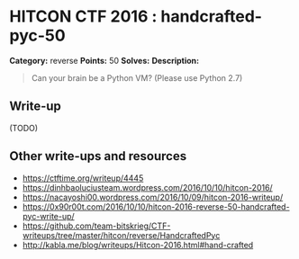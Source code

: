 # HITCON CTF 2016 : handcrafted-pyc-50

**Category:** reverse
**Points:** 50
**Solves:**
**Description:**

> Can your brain be a Python VM? (Please use Python 2.7)


## Write-up

(TODO)

## Other write-ups and resources

* https://ctftime.org/writeup/4445
* https://dinhbaoluciusteam.wordpress.com/2016/10/10/hitcon-2016/
* https://nacayoshi00.wordpress.com/2016/10/09/hitcon-2016-writeup/
* https://0x90r00t.com/2016/10/10/hitcon-2016-reverse-50-handcrafted-pyc-write-up/
* https://github.com/team-bitskrieg/CTF-writeups/tree/master/hitcon/reverse/HandcraftedPyc
* http://kabla.me/blog/writeups/Hitcon-2016.html#hand-crafted
